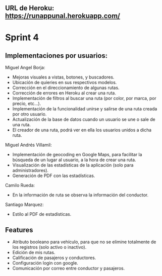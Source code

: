 ## URL de Heroku: https://runappunal.herokuapp.com/

# Sprint 4

## Implementaciones por usuarios:

Miguel Angel Borja:
* Mejoras visuales a vistas, botones, y buscadores.
* Ubicación de quieries en sus respectivos modelos.
* Corrección en el direccionamiento de algunas rutas.
* Corrección de errores en Heroku al crear una ruta.
* Implementación de filtros al buscar una ruta (por color, por marca, por precio, etc...).
* Implementación de la funcionalidad unirse y salirse de una ruta creada por otro usuario.
* Actualización de la base de datos cuando un usuario se une o sale de una ruta.
* El creador de una ruta, podrá ver en ella los usuarios unidos a dicha ruta. 

Miguel Andrés Villamil:
* Implementación de geocoding en Google Maps, para facilitar la búsqueda de un lugar al usuario, a la hora de crear una ruta.
* Visualización de las estadísticas de la aplicación (solo para administradores).
* Generación de PDF con las estadísticas.

Camilo Rueda:
* En la información de ruta se observa la información del conductor.

Santiago Marquez:
* Estilo al PDF de estadísticas.

## Features

* Atributo booleano para vehículo, para que no se elimine totalmente de los registros (solo activo o inactivo).
* Edición de mis rutas.
* Calificación de pasajeros y conductores.
* Configuración login con google.
* Comunicación por correo entre conductor y pasajeros.